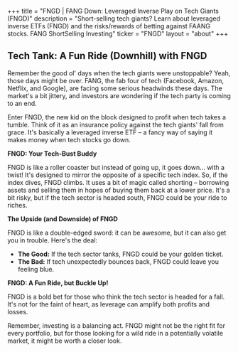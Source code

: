 +++
title = "FNGD |   FANG Down: Leveraged Inverse Play on Tech Giants (FNGD)"
description = "Short-selling tech giants? Learn about leveraged inverse ETFs (FNGD) and the risks/rewards of betting against FAANG stocks. FANG ShortSelling Investing"
ticker = "FNGD"
layout = "about"
+++

        


##  Tech Tank:  A Fun Ride (Downhill) with FNGD 

Remember the good ol' days when the tech giants were unstoppable? Yeah, those days might be over.  FANG, the fab four of tech (Facebook, Amazon, Netflix, and Google), are facing some serious headwinds these days.  The market's a bit jittery, and investors are wondering if the tech party is coming to an end. 

Enter FNGD, the new kid on the block designed to profit when tech takes a tumble. Think of it as an insurance policy against the tech giants' fall from grace. It's basically a leveraged inverse ETF –  a fancy way of saying it makes money when tech stocks go down.

**FNGD: Your Tech-Bust Buddy**

FNGD is like a roller coaster but instead of going up, it goes down... with a twist! It's designed to mirror the opposite of a specific tech index. So, if the index dives, FNGD climbs.  It uses a bit of magic called shorting – borrowing assets and selling them in hopes of buying them back at a lower price.  It's a bit risky, but if the tech sector is headed south, FNGD could be your ride to riches.

**The Upside (and Downside) of FNGD**

FNGD is like a double-edged sword: it can be awesome, but it can also get you in trouble. Here's the deal:

* **The Good:** If the tech sector tanks, FNGD could be your golden ticket.  
* **The Bad:** If tech unexpectedly bounces back, FNGD could leave you feeling blue.

**FNGD: A Fun Ride, but Buckle Up!**

FNGD is a bold bet for those who think the tech sector is headed for a fall.  It's not for the faint of heart, as leverage can amplify both profits and losses.  

Remember, investing is a balancing act.  FNGD might not be the right fit for every portfolio, but for those looking for a wild ride in a potentially volatile market, it might be worth a closer look.  

        